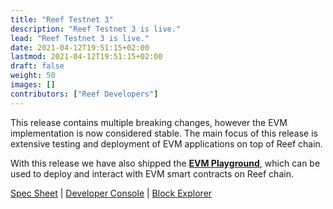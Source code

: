 ```yaml
---
title: "Reef Testnet 3"
description: "Reef Testnet 3 is live."
lead: "Reef Testnet 3 is live."
date: 2021-04-12T19:51:15+02:00
lastmod: 2021-04-12T19:51:15+02:00
draft: false
weight: 50
images: []
contributors: ["Reef Developers"]
---
```


This release contains multiple breaking changes, however the EVM implementation is now considered stable.
The main focus of this release is extensive testing and deployment of EVM applications on top of Reef chain.

With this release we have also shipped the **[EVM Playground](https://evm.reefscan.com)**, which can be used to deploy and
interact with EVM smart contracts on Reef chain.


[Spec Sheet](/docs/developers/networks/#reef-testnet) | [Developer Console](https://polkadot.js.org/apps/?rpc=wss%3A%2F%2Frpc-testnet.reefscan.com%2Fws#/explorer) | [Block Explorer](https://reefscan.com)
